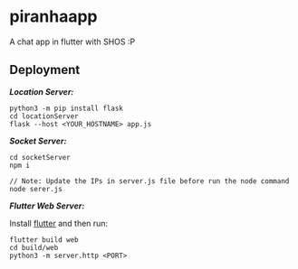# piranhaapp
A chat app in flutter with SHOS :P

## Deployment

***Location Server:***

```
python3 -m pip install flask
cd locationServer
flask --host <YOUR_HOSTNAME> app.js
```

***Socket Server:***

```
cd socketServer
npm i

// Note: Update the IPs in server.js file before run the node command
node serer.js
```

***Flutter Web Server:***

Install [flutter](https://docs.flutter.dev/get-started/install) and then run:
```
flutter build web
cd build/web
python3 -m server.http <PORT>
```